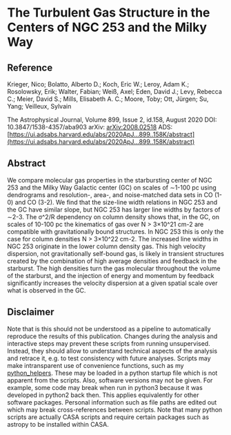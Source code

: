 #  The Turbulent Gas Structure in the Centers of NGC 253 and the Milky Way

## Reference

Krieger, Nico; Bolatto, Alberto D.; Koch, Eric W.; Leroy, Adam K.; Rosolowsky, Erik; Walter, Fabian; Weiß, Axel; Eden, David J.; Levy, Rebecca C.; Meier, David S.; Mills, Elisabeth A. C.; Moore, Toby; Ott, Jürgen; Su, Yang; Veilleux, Sylvain


The Astrophysical Journal, Volume 899, Issue 2, id.158, August 2020
DOI: 10.3847/1538-4357/aba903
arXiv: [arXiv:2008.02518](https://ui.adsabs.harvard.edu/link_gateway/2020ApJ...899..158K/arxiv:2008.02518)
ADS: [https://ui.adsabs.harvard.edu/abs/2020ApJ...899..158K/abstract](https://ui.adsabs.harvard.edu/abs/2020ApJ...899..158K/abstract)


## Abstract

We compare molecular gas properties in the starbursting center of NGC 253 and the Milky Way Galactic center (GC) on scales of ∼1-100 pc using dendrograms and resolution-, area-, and noise-matched data sets in CO (1-0) and CO (3-2). We find that the size-line width relations in NGC 253 and the GC have similar slope, but NGC 253 has larger line widths by factors of ∼2-3. The σ^2/R dependency on column density shows that, in the GC, on scales of 10-100 pc the kinematics of gas over N > 3×10^21 cm-2 are compatible with gravitationally bound structures. In NGC 253 this is only the case for column densities N > 3×10^22 cm-2. The increased line widths in NGC 253 originate in the lower column density gas. This high velocity dispersion, not gravitationally self-bound gas, is likely in transient structures created by the combination of high average densities and feedback in the starburst. The high densities turn the gas molecular throughout the volume of the starburst, and the injection of energy and momentum by feedback significantly increases the velocity dispersion at a given spatial scale over what is observed in the GC.


## Disclaimer

Note that is this should not be understood as a pipeline to automatically reproduce the results of this publication.
Changes during the analysis and interactive steps may prevent these scripts from running unsupervised.
Instead, they should allow to understand technical aspects of the analysis and retrace it, e.g. to test consistency with future analyses.
Scripts may make intransparent use of convenience functions, such as my [python_helpers](https://github.com/GiantMolecularCloud/python_helpers).
These may be loaded in a python startup file which is not apparent from the scripts.
Also, software versions may not be given. For example, some code may break when run in python3 because it was developed in python2 back then. This applies equivalently for other software packages.
Personal information such as file paths are edited out which may break cross-references between scripts.
Note that many python scripts are actually CASA scripts and require certain packages such as astropy to be installed within CASA.
